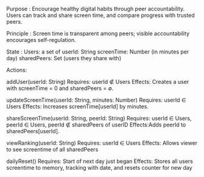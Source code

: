 Purpose : Encourage healthy digital habits through peer accountability. Users
can track and share screen time, and compare progress with trusted peers.

Principle : Screen time is transparent among peers; visible accountability
encourages self-regulation.

State : Users: a set of userId: String screenTime: Number (in minutes per day)
sharedPeers: Set<UserId> (users they share with)

Actions:

addUser(userId: String) Requires: userId ∉ Users Effects: Creates a user with
screenTime = 0 and sharedPeers = ∅.

updateScreenTime(userId: String, minutes: Number) Requires: userId ∈ Users
Effects: Increases screenTime[userId] by minutes.

shareScreenTime(userId: String, peerId: String) Requires: userId ∈ Users, peerId
∈ Users, peerId ∉ sharedPeers of userID Effects:Adds peerId to
sharedPeers[userId].

viewRanking(userId: String) Requires: userId ∈ Users Effects: Allows viewer to
see screentime of all sharedPeers

dailyReset() Requires: Start of next day just began Effects: Stores all users
screentime to memory, tracking with date, and resets counter for new day
